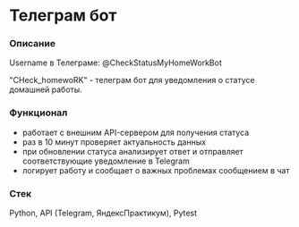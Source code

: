 # Телеграм бот

### Описание

Username в Телеграме: @CheckStatusMyHomeWorkBot

"CHeck_homewoRK" - телеграм бот для уведомления о статусе домашней работы.

### Функционал

- работает с внешним API-сервером для получения статуса
- раз в 10 минут проверяет актуальность данных
- при обновлении статуса анализирует ответ и отправляет соответствующие уведомление в Telegram
- логирует работу и сообщает о важных проблемах сообщением в чат

### Стек 

Python, API (Telegram, ЯндексПрактикум), Pytest
